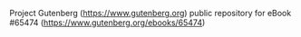 Project Gutenberg (https://www.gutenberg.org) public repository for
eBook #65474 (https://www.gutenberg.org/ebooks/65474)
